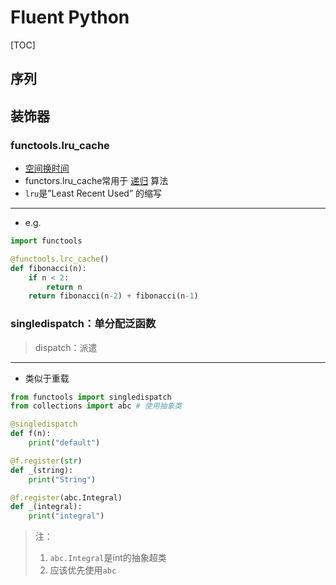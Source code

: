 # Fluent Python

[TOC]

## 序列



## 装饰器

### functools.lru_cache

* <u>空间换时间</u>
* functors.lru_cache常用于 <u>递归</u> 算法
* `lru`是”Least Recent Used” 的缩写
- - - -
* e.g.
```python
import functools

@functools.lrc_cache()
def fibonacci(n):
	if n < 2:
		return n
	return fibonacci(n-2) + fibonacci(n-1)
```



### singledispatch：单分配泛函数

> dispatch：派遣  
- - - -
* 类似于重载
```python
from functools import singledispatch
from collections import abc # 使用抽象类

@singledispatch
def f(n):
	print("default")

@f.register(str)
def _(string):
	print("String")

@f.register(abc.Integral)
def _(integral):
	print("integral")
```

> 注：   
> 1. `abc.Integral`是int的抽象超类
> 2. 应该优先使用`abc`

